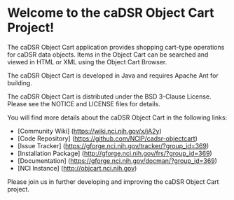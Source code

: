 Welcome to the caDSR Object Cart Project!
=====================================

The caDSR Object Cart application provides shopping cart-type operations for caDSR data objects. Items in the Object Cart can be searched and viewed in HTML or XML using the Object Cart Browser.

The caDSR Object Cart is developed in Java and requires Apache Ant for building.

The caDSR Object Cart is distributed under the BSD 3-Clause License.
Please see the NOTICE and LICENSE files for details.

You will find more details about the caDSR Object Cart in the following links:

 * [Community Wiki] (https://wiki.nci.nih.gov/x/jA2y)
 * [Code Repository] (https://github.com/NCIP/cadsr-objectcart)
 * [Issue Tracker] (https://gforge.nci.nih.gov/tracker/?group_id=369)
 * [Installation Package] (http://gforge.nci.nih.gov/frs/?group_id=369)
 * [Documentation] (https://gforge.nci.nih.gov/docman/?group_id=369)
 * [NCI Instance] (http://objcart.nci.nih.gov) 


Please join us in further developing and improving the caDSR Object Cart project.
